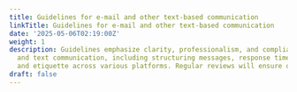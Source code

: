 ```yaml
---
title: Guidelines for e-mail and other text-based communication
linkTitle: Guidelines for e-mail and other text-based communication
date: '2025-05-06T02:19:00Z'
weight: 1
description: Guidelines emphasize clarity, professionalism, and compliance in e-mail
  and text communication, including structuring messages, response times, confidentiality,
  and etiquette across various platforms. Regular reviews will ensure ongoing relevance.
draft: false
---
```



<!-- Unsupported block type: table_of_contents -->

<!-- Unsupported block type: unsupported -->

